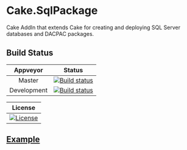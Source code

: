 # Cake.SqlPackage
Cake AddIn that extends Cake for creating and deploying SQL Server databases and DACPAC packages.

## Build Status
| Appveyor | Status |
| :--: | :--: |
| Master | [![Build status](https://ci.appveyor.com/api/projects/status/fexosj1c5ho9f2kd/branch/master?svg=true)](https://ci.appveyor.com/project/RLittlesII/cake-sqlpackage/branch/master) |
| Development | [![Build status](https://ci.appveyor.com/api/projects/status/fexosj1c5ho9f2kd/branch/develop?svg=true)](https://ci.appveyor.com/project/RLittlesII/cake-sqlpackage/branch/develop)

| License |
| :--: |
| [![License](http://img.shields.io/:license-mit-blue.svg)](https://rlittlesii.mit-license.org/) |

## [Example](https://github.com/RLittlesII/Cake.SqlPackage/tree/develop/example)